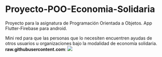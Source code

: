 # Proyecto-POO-Economia-Solidaria

Proyecto para la asignatura de Programación Orientada a Objetos.  App Flutter-Firebase para android.

Mini red para que las personas que lo necesiten encuentren ayudas de otros usuarios u organizaciones bajo la modalidad de economía solidaria.
**raw.githubusercontent.com**:
<img src="https://raw.githubusercontent.com/jhernandezga/Proyecto-POO-Economia-Solidaria/master/posterPOO.png?sanitize=true&raw=true" />

